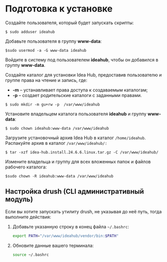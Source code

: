 # Подготовка к установке 

Создайте пользователя, который будет запускать скрипты:
```
$ sudo adduser ideahub
```

Добавьте пользователя в группу **www-data**:
```
$sudo usermod -a -G www-data ideahub
```

Войдите в систему под пользователем **ideahub**, чтобы он добавился в группу **www-data**.

Создайте каталог для установки Idea Hub, предоставив пользователю и группе права на чтение и запись, где: 
* **-m** – устанавливает права доступа к создаваемым каталогам;
* **-p** – создает родительские каталоги с заданными правами.

```
$ sudo mkdir -m gu+rw -p  /var/www/ideahub
```

Установите владельцем каталога пользователя **ideahub** и группу **www-data**:
```
$ sudo chown ideahub:www-data /var/www/ideahub
```

Загрузите установочный архив Idea Hub в каталог `/home/ideahub`. Распакуйте архив в каталог `/var/www/ideahub/:`
```
$ tar -xzf idea-hub.install.24.6.6.linux.tar.gz -C /var/www/ideahub/
```

Измените владельца и группу для всех вложенных папок и файлов рабочего каталога:
```
$sudo chown -R ideahub:www-data /var/www/ideahub
```

## Настройка drush (CLI административный модуль)

Если вы хотите запускать утилиту drush, не указывая до неё путь, тогда выполните действия:

1. Добавьте указанную строку в конец файла `~/.bashrc`:

   ```bash
   export PATH="/var/www/ideahub/vendor/bin:$PATH"
   ```
2. Обновите данные вашего терминала:
   ```bash
   source ~/.bashrc
   ```
